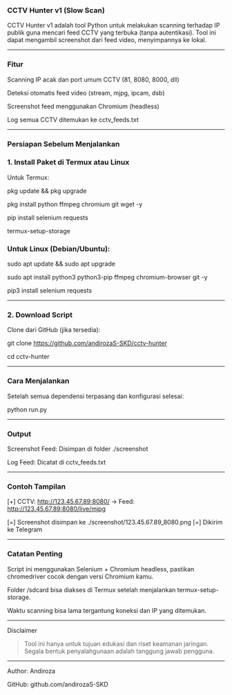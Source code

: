 ### CCTV Hunter v1 (Slow Scan)

CCTV Hunter v1 adalah tool Python untuk melakukan scanning terhadap IP publik guna mencari feed CCTV yang terbuka (tanpa autentikasi). Tool ini dapat mengambil screenshot dari feed video, menyimpannya ke lokal.


---

### Fitur

Scanning IP acak dan port umum CCTV (81, 8080, 8000, dll)

Deteksi otomatis feed video (stream, mjpg, ipcam, dsb)

Screenshot feed menggunakan Chromium (headless)

Log semua CCTV ditemukan ke cctv_feeds.txt


---

### Persiapan Sebelum Menjalankan

### 1. Install Paket di Termux atau Linux

Untuk Termux:

pkg update && pkg upgrade

pkg install python ffmpeg chromium git wget -y

pip install selenium requests

termux-setup-storage


### Untuk Linux (Debian/Ubuntu):

sudo apt update && sudo apt upgrade

sudo apt install python3 python3-pip ffmpeg chromium-browser git -y

pip3 install selenium requests


---

### 2. Download Script

Clone dari GitHub (jika tersedia):

git clone https://github.com/andirozaS-SKD/cctv-hunter

cd cctv-hunter


---

### Cara Menjalankan

Setelah semua dependensi terpasang dan konfigurasi selesai:

python run.py


---

### Output

Screenshot Feed: Disimpan di folder ./screenshot

Log Feed: Dicatat di cctv_feeds.txt


---

### Contoh Tampilan

[+] CCTV: http://123.45.67.89:8080/
    -> Feed: http://123.45.67.89:8080/live/mjpg
    
[=] Screenshot disimpan ke ./screenshot/123.45.67.89_8080.png
[=] Dikirim ke Telegram


---

### Catatan Penting

Script ini menggunakan Selenium + Chromium headless, pastikan chromedriver cocok dengan versi Chromium kamu.

Folder /sdcard bisa diakses di Termux setelah menjalankan termux-setup-storage.

Waktu scanning bisa lama tergantung koneksi dan IP yang ditemukan.



---

Disclaimer

> Tool ini hanya untuk tujuan edukasi dan riset keamanan jaringan.
Segala bentuk penyalahgunaan adalah tanggung jawab pengguna.



---

Author: Andiroza

GitHub: github.com/andirozaS-SKD


